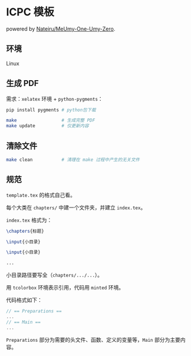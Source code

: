 # ICPC 模板

powered by [Nateiru/MeUmy-One-Umy-Zero](https://github.com/Nateiru/MeUmy-One-Umy-Zero).

## 环境

Linux

## 生成 PDF

需求：`xelatex` 环境 + `python-pygments`：

```bash
pip install pygments # python包下载

make                 # 生成完整 PDF
make update          # 仅更新内容
```

## 清除文件

```bash
make clean           # 清理在 make 过程中产生的无关文件
```

## 规范

`template.tex` 的格式自己看。

每个大类在 `chapters/` 中建一个文件夹，并建立 `index.tex`。

`index.tex` 格式为：

```tex
\chapters{标题}

\input{小目录}

\input{小目录}

...
```

小目录路径要写全（`chapters/.../...`）。

用 `tcolorbox` 环境表示引用，代码用 `minted` 环境。

代码格式如下：

```cpp
// == Preparations ==
...
// == Main ==
...
```

`Preparations` 部分为需要的头文件、函数、定义的变量等，`Main` 部分为主要内容。